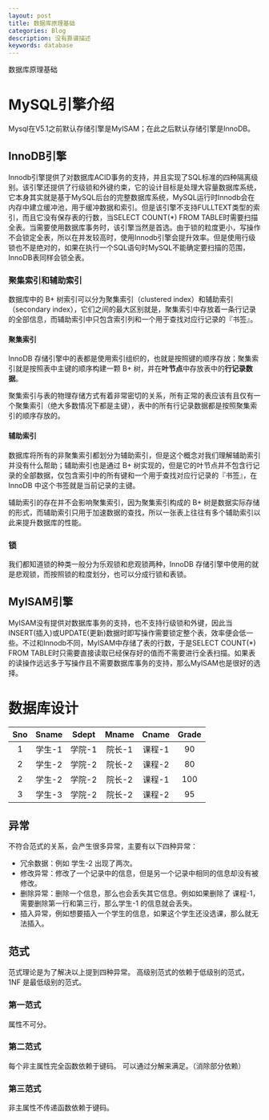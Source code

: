 ```yaml
---
layout: post
title: 数据库原理基础
categories: Blog
description: 没有靠谱描述
keywords: database
---
```

数据库原理基础

# MySQL引擎介绍
Mysql在V5.1之前默认存储引擎是MyISAM；在此之后默认存储引擎是InnoDB。
## InnoDB引擎
Innodb引擎提供了对数据库ACID事务的支持，并且实现了SQL标准的四种隔离级别。该引擎还提供了行级锁和外键约束，它的设计目标是处理大容量数据库系统，它本身其实就是基于MySQL后台的完整数据库系统，MySQL运行时Innodb会在内存中建立缓冲池，用于缓冲数据和索引。但是该引擎不支持FULLTEXT类型的索引，而且它没有保存表的行数，当SELECT COUNT(*) FROM TABLE时需要扫描全表。当需要使用数据库事务时，该引擎当然是首选。由于锁的粒度更小，写操作不会锁定全表，所以在并发较高时，使用Innodb引擎会提升效率。但是使用行级锁也不是绝对的，如果在执行一个SQL语句时MySQL不能确定要扫描的范围，InnoDB表同样会锁全表。

### 聚集索引和辅助索引
数据库中的 B+ 树索引可以分为聚集索引（clustered index）和辅助索引（secondary index），它们之间的最大区别就是，聚集索引中存放着一条行记录的全部信息，而辅助索引中只包含索引列和一个用于查找对应行记录的『书签』。
#### 聚集索引
InnoDB 存储引擎中的表都是使用索引组织的，也就是按照键的顺序存放；聚集索引就是按照表中主键的顺序构建一颗 B+ 树，并在**叶节点**中存放表中的**行记录数据**。

聚集索引与表的物理存储方式有着非常密切的关系，所有正常的表应该有且仅有一个聚集索引（绝大多数情况下都是主键），表中的所有行记录数据都是按照聚集索引的顺序存放的。
#### 辅助索引
数据库将所有的非聚集索引都划分为辅助索引，但是这个概念对我们理解辅助索引并没有什么帮助；辅助索引也是通过 B+ 树实现的，但是它的叶节点并不包含行记录的全部数据，仅包含索引中的所有键和一个用于查找对应行记录的『书签』，在 InnoDB 中这个书签就是当前记录的主键。

辅助索引的存在并不会影响聚集索引，因为聚集索引构成的 B+ 树是数据实际存储的形式，而辅助索引只用于加速数据的查找，所以一张表上往往有多个辅助索引以此来提升数据库的性能。

### 锁
我们都知道锁的种类一般分为乐观锁和悲观锁两种，InnoDB 存储引擎中使用的就是悲观锁，而按照锁的粒度划分，也可以分成行锁和表锁。


## MyISAM引擎
MyISAM没有提供对数据库事务的支持，也不支持行级锁和外键，因此当INSERT(插入)或UPDATE(更新)数据时即写操作需要锁定整个表，效率便会低一些。不过和Innodb不同，MyISAM中存储了表的行数，于是SELECT COUNT(*) FROM TABLE时只需要直接读取已经保存好的值而不需要进行全表扫描。如果表的读操作远远多于写操作且不需要数据库事务的支持，那么MyISAM也是很好的选择。

# 数据库设计
|Sno	  |Sname	|Sdept	  |Mname	|Cname	   | Grade  |
| :-----: | :------:| :-----: | :-----: |  :-----: |:-----: |
|1	      |学生-1	|学院-1	  |院长-1	|课程-1	   |90      |
|2	      |学生-2	|学院-2	  |院长-2	|课程-2	   |80      |
|2	      |学生-2	|学院-2	  |院长-2	|课程-1	   |100     |
|3	      |学生-3	|学院-2	  |院长-2	|课程-2	   |95      |
## 异常
不符合范式的关系，会产生很多异常，主要有以下四种异常：
* 冗余数据：例如 学生-2 出现了两次。
* 修改异常：修改了一个记录中的信息，但是另一个记录中相同的信息却没有被修改。
* 删除异常：删除一个信息，那么也会丢失其它信息。例如如果删除了 课程-1，需要删除第一行和第三行，那么学生-1 的信息就会丢失。
* 插入异常，例如想要插入一个学生的信息，如果这个学生还没选课，那么就无法插入。
## 范式
范式理论是为了解决以上提到四种异常。
高级别范式的依赖于低级别的范式，1NF 是最低级别的范式。
### 第一范式
属性不可分。
### 第二范式
每个非主属性完全函数依赖于键码。
可以通过分解来满足。（消除部分依赖）
### 第三范式
非主属性不传递函数依赖于键码。